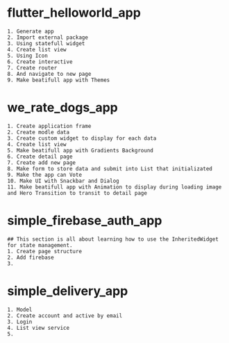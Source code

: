 # flutter_helloworld_app
	1. Generate app
	2. Import external package
	3. Using statefull widget
	4. Create list view
	5. Using Icon
	6. Create interactive
	7. Create router
	8. And navigate to new page
	9. Make beatifull app with Themes

# we_rate_dogs_app
	1. Create application frame
	2. Create modle data
	3. Create custom widget to display for each data
	4. Create list view
	5. Make beatifull app with Gradients Background
	6. Create detail page
	7. Create add new page
	8. Make form to store data and submit into List that initializated
	9. Make the app can Vote
	10. Make UI with Snackbar and Dialog
	11. Make beatifull app with Animation to display during loading image and Hero Transition to transit to detail page

# simple_firebase_auth_app
	## This section is all about learning how to use the InheritedWidget for state management.	
	1. Create page structure
	2. Add firebase
	3. 

# simple_delivery_app
	1. Model
	2. Create account and active by email
	3. Login
	4. List view service
	5. 
